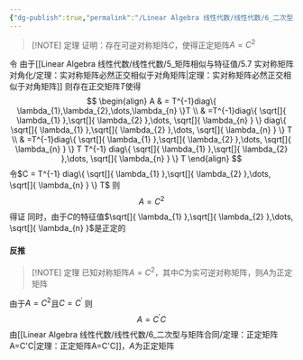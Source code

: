 ```yaml
---
{"dg-publish":true,"permalink":"/Linear Algebra 线性代数/线性代数/6_二次型与矩阵合同/定理：正定矩阵开根号/","tags":["定理","线代"]}
---
```




> [!NOTE] 定理
> 证明：存在可逆对称矩阵$C$，使得正定矩阵$A = C^{2}$

令
由于[[Linear Algebra 线性代数/线性代数/5_矩阵相似与特征值/5.7 实对称矩阵对角化/定理：实对称矩阵必然正交相似于对角矩阵\|定理：实对称矩阵必然正交相似于对角矩阵]]
则存在正交矩阵$T$使得
$$
\begin{align}
A & = T^{-1}diag\{ \lambda_{1},\lambda_{2},\dots,\lambda_{n} \}T \\
 & =T^{-1}diag\{ \sqrt[]{ \lambda_{1} },\sqrt[]{ \lambda_{2} },\dots, \sqrt[]{ \lambda_{n} } \} diag\{ \sqrt[]{ \lambda_{1} },\sqrt[]{ \lambda_{2} },\dots, \sqrt[]{ \lambda_{n} } \} T \\
 & =T^{-1}diag\{ \sqrt[]{ \lambda_{1} },\sqrt[]{ \lambda_{2} },\dots, \sqrt[]{ \lambda_{n} } \} T T^{-1} diag\{ \sqrt[]{ \lambda_{1} },\sqrt[]{ \lambda_{2} },\dots, \sqrt[]{ \lambda_{n} } \} T
\end{align}
$$
令$C = T^{-1} diag\{ \sqrt[]{ \lambda_{1} },\sqrt[]{ \lambda_{2} },\dots, \sqrt[]{ \lambda_{n} } \} T$
则
$$
A = C^{2}
$$
得证
同时，由于$C$的特征值$\sqrt[]{ \lambda_{1} },\sqrt[]{ \lambda_{2} },\dots, \sqrt[]{ \lambda_{n} }$是正定的
#### 反推
> [!NOTE] 定理
> 已知对称矩阵$A = C^{2}$，其中$C$为实可逆对称矩阵，则$A$为正定矩阵


由于$A = C^{2}$且$C = C^{\prime}$
则
$$
A = C^{\prime}C
$$
由[[Linear Algebra 线性代数/线性代数/6_二次型与矩阵合同/定理：正定矩阵A=C'C\|定理：正定矩阵A=C'C]]，$A$为正定矩阵